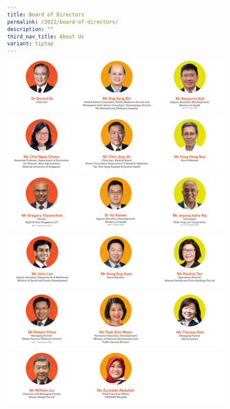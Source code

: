 ```yaml
---
title: Board of Directors
permalink: /2022/board-of-directors/
description: ""
third_nav_title: About Us
variant: tiptap
---
```

![](/images/aic_our%20leadership_2023_11.png)

![](/images/aic_our%20leadership_2023_12.png)

![](/images/aic_our%20leadership_2023_13.png)

![](/images/aic_our%20leadership_2023_14.png)

![](/images/aic_our%20leadership_2023_15.png)

![](/images/aic_our%20leadership_2023_16.png)